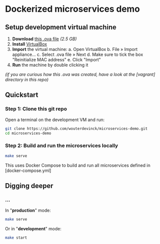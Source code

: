 
# Dockerized microservices demo

## Setup development virtual machine

 1. **Download** [this .ova file](https://drive.google.com/open?id=1SGMkOM16DFN8HcQ4X6Ue3g5flHL010f3) _(2.5 GB)_
 2. **Install** [VirtualBox](http://www.oracle.com/technetwork/server-storage/virtualbox/downloads/index.html)
 3. **Import** the virtual machine:
   a. Open VirtualBox
   b. File &raquo; Import appliance...
   c. Select .ova file &raquo; Next
   d. Make sure to tick the box "Reinitialize MAC address"
   e. Click "Import"
 4. **Run** the machine by double clicking it

_(if you are curious how this .ova was created, have a look at the [vagrant] directory in this repo)_

## Quickstart

### Step 1: Clone this git repo

Open a terminal on the development VM and run:

 ```bash
git clone https://github.com/wouterdevinck/microservices-demo.git
cd microservices-demo
```

### Step 2: Build and run the microservices locally

```bash
make serve
```

This uses Docker Compose to build and run all microservices defined in [docker-compose.yml]

## Digging deeper

### ...

In "**production**" mode:
```bash
make serve
```

Or in "**development**" mode:
```bash
make start
```